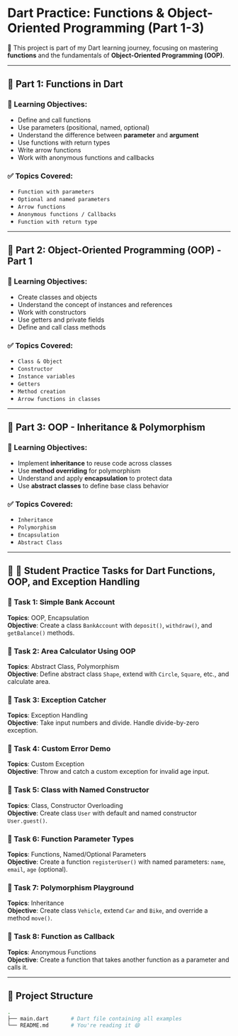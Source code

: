 # Dart Practice: Functions & Object-Oriented Programming (Part 1-3)

🚀 This project is part of my Dart learning journey, focusing on mastering **functions** and the fundamentals of **Object-Oriented Programming (OOP)**.

---

## 🔹 Part 1: Functions in Dart

### 🎯 Learning Objectives:
- Define and call functions
- Use parameters (positional, named, optional)
- Understand the difference between **parameter** and **argument**
- Use functions with return types
- Write arrow functions
- Work with anonymous functions and callbacks

### ✅ Topics Covered:
- `Function with parameters`  
- `Optional and named parameters`  
- `Arrow functions`  
- `Anonymous functions / Callbacks`  
- `Function with return type`

---

## 🔹 Part 2: Object-Oriented Programming (OOP) - Part 1

### 🎯 Learning Objectives:
- Create classes and objects
- Understand the concept of instances and references
- Work with constructors
- Use getters and private fields
- Define and call class methods

### ✅ Topics Covered:
- `Class & Object`
- `Constructor`
- `Instance variables`
- `Getters`
- `Method creation`
- `Arrow functions in classes`

---

## 🔹 Part 3: OOP - Inheritance & Polymorphism

### 🎯 Learning Objectives:
- Implement **inheritance** to reuse code across classes
- Use **method overriding** for polymorphism
- Understand and apply **encapsulation** to protect data
- Use **abstract classes** to define base class behavior

### ✅ Topics Covered:
- `Inheritance`
- `Polymorphism`
- `Encapsulation`
- `Abstract Class`

---

## 🧠 🎯 Student Practice Tasks for Dart Functions, OOP, and Exception Handling

### 🔸 Task 1: Simple Bank Account  
**Topics**: OOP, Encapsulation  
**Objective**: Create a class `BankAccount` with `deposit()`, `withdraw()`, and `getBalance()` methods.

### 🔸 Task 2: Area Calculator Using OOP  
**Topics**: Abstract Class, Polymorphism  
**Objective**: Define abstract class `Shape`, extend with `Circle`, `Square`, etc., and calculate area.

### 🔸 Task 3: Exception Catcher  
**Topics**: Exception Handling  
**Objective**: Take input numbers and divide. Handle divide-by-zero exception.

### 🔸 Task 4: Custom Error Demo  
**Topics**: Custom Exception  
**Objective**: Throw and catch a custom exception for invalid age input.

### 🔸 Task 5: Class with Named Constructor  
**Topics**: Class, Constructor Overloading  
**Objective**: Create class `User` with default and named constructor `User.guest()`.

### 🔸 Task 6: Function Parameter Types  
**Topics**: Functions, Named/Optional Parameters  
**Objective**: Create a function `registerUser()` with named parameters: `name`, `email`, `age` (optional).

### 🔸 Task 7: Polymorphism Playground  
**Topics**: Inheritance  
**Objective**: Create class `Vehicle`, extend `Car` and `Bike`, and override a method `move()`.

### 🔸 Task 8: Function as Callback  
**Topics**: Anonymous Functions  
**Objective**: Create a function that takes another function as a parameter and calls it.

---

## 📁 Project Structure

```bash
.
├── main.dart       # Dart file containing all examples
└── README.md       # You're reading it 😄